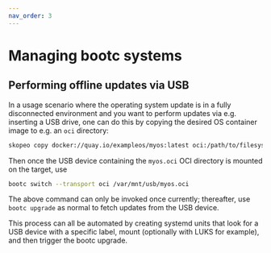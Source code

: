 ```yaml
---
nav_order: 3
---
```


# Managing bootc systems

## Performing offline updates via USB

In a usage scenario where the operating system update is in a fully
disconnected environment and you want to perform updates via e.g. inserting
a USB drive, one can do this by copying the desired OS container image to
e.g. an `oci` directory:

```bash
skopeo copy docker://quay.io/exampleos/myos:latest oci:/path/to/filesystem/myos.oci
```

Then once the USB device containing the `myos.oci` OCI directory is mounted
on the target, use

```bash
bootc switch --transport oci /var/mnt/usb/myos.oci
```

The above command can only be invoked once currently; thereafter, use `bootc upgrade`
as normal to fetch updates from the USB device.

This process can all be automated by creating systemd
units that look for a USB device with a specific label, mount (optionally with LUKS
for example), and then trigger the bootc upgrade.
